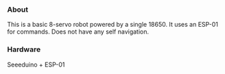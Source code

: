 ### About

This is a basic 8-servo robot powered by a single 18650. It uses an ESP-01 for commands. Does not have any self navigation.

### Hardware

Seeeduino + ESP-01